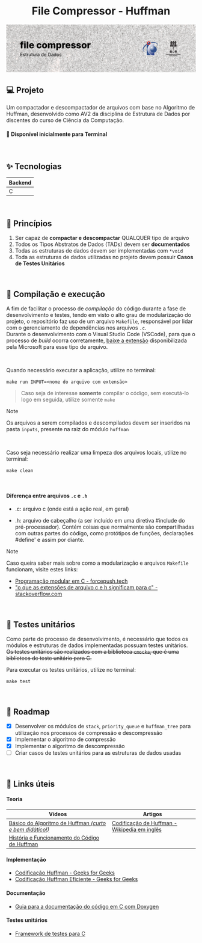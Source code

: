 <h1 align="center">
    File Compressor - Huffman
</h1>

<picture>
  <source media="(prefers-color-scheme: dark)" srcset="/.github/cover.png">
  <source media="(prefers-color-scheme: light)" srcset="/.github/cover_light.png">
  <img alt="Main project cover" src="/.github/cover_light.png">
</picture>

## 💻 Projeto

Um compactador e descompactador de arquivos com base no Algoritmo de Huffman, desenvolvido como AV2 da disciplina de Estrutura de Dados por discentes do curso de Ciência da Computação.

#### 🧭 Disponível inicialmente para Terminal

<br />

## ✨ Tecnologias

| Backend |
| ------- |
| C       |

<br />

## 🧠 Princípios

1.  Ser capaz de **compactar e descompactar** QUALQUER tipo de arquivo
2.  Todos os Tipos Abstratos de Dados (TADs) devem ser **documentados**
3.  Todas as estruturas de dados devem ser implementadas com `*void`
4.  Toda as estruturas de dados utilizadas no projeto devem possuir **Casos de Testes Unitários**

<br />

## 🔧 Compilação e execução

A fim de facilitar o processo de _compilação_ do código durante a fase de desenvolvimento e testes, tendo em visto o alto grau de modularização do projeto, o repositório faz uso de um arquivo `Makefile`, responsável por lidar com o gerenciamento de dependências nos arquivos `.c`.  
Durante o desenvolvimento com o Visual Studio Code (VSCode), para que o processo de _build_ ocorra corretamente, [baixe a extensão](https://marketplace.visualstudio.com/items?itemName=ms-vscode.makefile-tools) disponibilizada pela Microsoft para esse tipo de arquivo.

<br />

Quando necessário executar a aplicação, utilize no terminal:

```
make run INPUT=<nome do arquivo com extensão>
```

> Caso seja de interesse **somente** compilar o código, sem executá-lo logo em seguida, utilize somente `make`

> [!NOTE]
> Os arquivos a serem compilados e descompilados devem ser inseridos na pasta `inputs`, presente na raiz do módulo `huffman`

<br />

Caso seja necessário realizar uma limpeza dos arquivos locais, utilize no terminal:

```
make clean
```

<br />

#### Diferença entre arquivos `.c` e `.h`

- .c: arquivo c (onde está a ação real, em geral)

- .h: arquivo de cabeçalho (a ser incluído em uma diretiva #include do pré-processador). Contém coisas que normalmente são compartilhadas com outras partes do código, como protótipos de funções, declarações #define' e assim por diante.

> [!NOTE]  
> Caso queira saber mais sobre como a modularização e arquivos `Makefile` funcionam, visite estes links:
>
> - [Programação modular em C - forcepush.tech](https://forcepush.tech/modular-programming-in-c)
> - ["o que as extensões de arquivo c e h significam para c" - stackoverflow.com](https://stackoverflow.com/questions/1695224/what-do-c-and-h-file-extensions-mean-to-c)

<br />

## 🧪 Testes unitários

Como parte do processo de desenvolvimento, é necessário que todos os módulos e estruturas de dados implementadas possuam testes unitários.  
~~Os testes unitários são realizados com a biblioteca `cmocka`, que é uma biblioteca de teste unitário para C.~~

Para executar os testes unitários, utilize no terminal:

```
make test
```

<br />

## 🚧 Roadmap

- [x] Desenvolver os módulos de `stack`, `priority_queue` e `huffman_tree` para utilização nos processos de compressão e descompressão
- [x] Implementar o algoritmo de compressão
- [x] Implementar o algoritmo de descompressão
- [ ] Criar casos de testes unitários para as estruturas de dados usadas

<br />

## 🔗 Links úteis

#### Teoria

| Vídeos                                                                                                  | Artigos                                                                                      |
| ------------------------------------------------------------------------------------------------------- | -------------------------------------------------------------------------------------------- |
| [Básico do Algoritmo de Huffman _(curto e bem didático!)_](https://www.youtube.com/watch?v=JsTptu56GM8) | [Codificação de Huffman - Wikipedia em inglês](https://en.wikipedia.org/wiki/Huffman_coding) |
| [História e Funcionamento do Código de Huffman](https://www.youtube.com/watch?v=B3y0RsVCyrw)            |                                                                                              |

#### Implementação

- [Codificação Huffman - Geeks for Geeks](https://www.youtube.com/watch?v=0kNXhFIEd_w&t=413s)
- [Codificação Huffman Eficiente - Geeks for Geeks](https://www.youtube.com/watch?v=IX810fNtTzU&t=12s)

#### Documentação

- [Guia para a documentação do código em C com Doxygen](https://embeddedinventor.com/guide-to-configure-doxygen-to-document-c-source-code-for-beginners/)

#### Testes unitários

- [Framework de testes para C](https://cmocka.org/)
